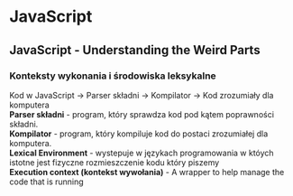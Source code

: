 # JavaScript

## JavaScript - Understanding the Weird Parts

### Konteksty wykonania i środowiska leksykalne

Kod w JavaScript &rarr; Parser składni &rarr; Kompilator &rarr; Kod zrozumiały dla komputera\
**Parser składni** \- program\, który sprawdza kod pod kątem poprawności składni\.\
**Kompilator** \- program\, który kompiluje kod do postaci zrozumiałej dla komputera\.\
**Lexical Environment** \- wystepuje w językach programowania w któych istotne jest fizyczne rozmieszczenie kodu który piszemy\
**Execution context (kontekst wywołania)** - A wrapper to help manage the code that is running
